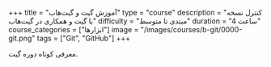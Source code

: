 +++
title = "آموزش گیت و گیت‌هاب"
type = "course"
description = "کنترل نسخه با گیت و همکاری در گیت‌هاب"
difficulty = "مبتدی تا متوسط"
duration = "4 ساعت"
course_categories = ["ابزارها"]
image = "/images/courses/b-git/0000-git.png"
tags = ["Git", "GitHub"]
+++

معرفی کوتاه دوره گیت.
